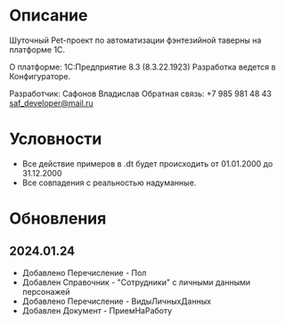 # Описание #	
Шуточный Pet-проект по автоматизации фэнтезийной таверны на платформе 1С. 

О платформе: 1С:Предприятие 8.3 (8.3.22.1923)
Разработка ведется в Конфигураторе. 



Разработчик: Сафонов Владислав
Обратная связь:
	+7 985 981 48 43
	saf_developer@mail.ru

	
# Условности

- Все действие примеров в .dt будет происходить от 01.01.2000 до 31.12.2000
- Все совпадения с реальностью надуманные. 


# Обновления

## 2024.01.24

- Добавлено Перечисление - Пол
- Добавлен Справочник - "Сотрудники" с личными данными персонажей
- Добавлено Перечисление - ВидыЛичныхДанных
- Добавлен Документ - ПриемНаРаботу
